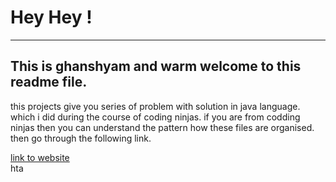 <!DOCTYPE html>
<html lang = "en">
<head>
</head>
<body>
  <h1>Hey Hey ! </h1>
  <hr>
  <h2>This is ghanshyam and warm welcome to this readme file.</h2>
  <p>this projects give you series of problem with solution in java language. which i did during the course of coding ninjas. if you are from codding ninjas then you can understand the pattern how these files are organised. then go through the following  link.</p>
  
  <p>
  <nav>
    <a href="www.wizzenalum1.github.io" target="_blank">link to website </a><br>
 
    
  </nav>hta

</body>
</html>